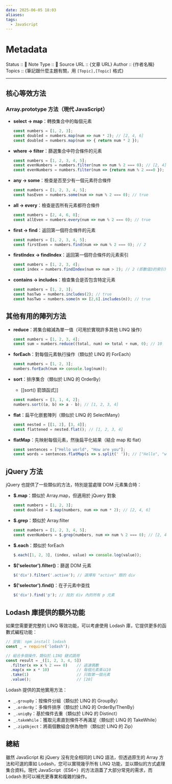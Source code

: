 ```yaml
---
date: 2025-06-05 18:03
aliases: 
tags:
  - JavaScript
---
```


# Metadata
Status :: 🌱
Note Type :: 📰
Source URL :: {文章 URL}
Author :: {作者名稱}
Topics :: {筆記跟什麼主題有關，用 `[Topic],[Topic]` 格式}

---

## 核心等效方法

### Array.prototype 方法（現代 JavaScript）

- **select → map**：轉換集合中的每個元素
    
    ```javascript
    const numbers = [1, 2, 3];
    const doubled = numbers.map(num => num * 2); // [2, 4, 6]
    const doubled = numbers.map(num => { return num * 2 });
    ```
    
- **where → filter**：篩選集合中符合條件的元素
    
    ```javascript
    const numbers = [1, 2, 3, 4, 5];
    const evenNumbers = numbers.filter(num => num % 2 === 0); // [2, 4]
    const evenNumbers = numbers.filter(num => {return num % 2 ===0 });
    ```
    
- **any → some**：檢查是否至少有一個元素符合條件
    
    ```javascript
    const numbers = [1, 2, 3, 4, 5];
    const hasEven = numbers.some(num => num % 2 === 0); // true
    ```
    
- **all → every**：檢查是否所有元素都符合條件
    
    ```javascript
    const numbers = [2, 4, 6, 8];
    const allEven = numbers.every(num => num % 2 === 0); // true
    ```
    
- **first → find**：返回第一個符合條件的元素
    
    ```javascript
    const numbers = [1, 2, 3, 4, 5];
    const firstEven = numbers.find(num => num % 2 === 0); // 2
    ```
    
- **firstIndex → findIndex**：返回第一個符合條件的元素索引
    
    ```javascript
    const numbers = [1, 2, 3, 4];
    const index = numbers.findIndex(num => num > 2); // 2 (即數值3的索引)
    ```
    
- **contains → includes**：檢查集合是否包含特定元素
    
    ```javascript
    const numbers = [1, 2, 3];
    const hasTwo = numbers.includes(2); // true
    const hasTwo = numbers.some(n => [2,6].includes(n)); // true
    ```
    

## 其他有用的陣列方法

- **reduce**：將集合縮減為單一值（可用於實現許多其他 LINQ 操作）
    
    ```javascript
    const numbers = [1, 2, 3, 4];
    const sum = numbers.reduce((total, num) => total + num, 0); // 10
    ```
    
- **forEach**：對每個元素執行操作（類似於 LINQ 的 ForEach）
    
    ```javascript
    const numbers = [1, 2, 3];
    numbers.forEach(num => console.log(num));
    ```
    
- **sort**：排序集合（類似於 LINQ 的 OrderBy）
	
	- [[sort() 箭頭函式]]
	
    ```javascript
    const numbers = [3, 1, 4, 2];
    numbers.sort((a, b) => a - b); // [1, 2, 3, 4]
    ```
    
- **flat**：扁平化嵌套陣列（類似於 LINQ 的 SelectMany）
    
    ```javascript
    const nested = [[1, 2], [3, 4]];
    const flattened = nested.flat(); // [1, 2, 3, 4]
    ```
    
- **flatMap**：先映射每個元素，然後扁平化結果（結合 map 和 flat）
    
    ```javascript
    const sentences = ["Hello world", "How are you"];
    const words = sentences.flatMap(s => s.split(' ')); // ["Hello", "world", "How", "are", "you"]
    ```
    

## jQuery 方法

jQuery 也提供了一些類似的方法，特別是當處理 DOM 元素集合時：

- **$.map**：類似於 Array.map，但適用於 jQuery 對象
    
    ```javascript
    const numbers = [1, 2, 3];
    const doubled = $.map(numbers, num => num * 2); // [2, 4, 6]
    ```
    
- **$.grep**：類似於 Array.filter
    
    ```javascript
    const numbers = [1, 2, 3, 4, 5];
    const evenNumbers = $.grep(numbers, num => num % 2 === 0); // [2, 4]
    ```
    
- **$.each**：類似於 forEach
    
    ```javascript
    $.each([1, 2, 3], (index, value) => console.log(value));
    ```
    
- **$('selector').filter()**：篩選 DOM 元素
    
    ```javascript
    $('div').filter('.active'); // 選擇有 "active" 類的 div
    ```
    
- **$('selector').find()**：在子元素中查找
    
    ```javascript
    $('div').find('p'); // 找到 div 內的所有 p 元素
    ```
    

## Lodash 庫提供的額外功能

如果您需要更完整的 LINQ 等效功能，可以考慮使用 Lodash 庫，它提供更多的函數式編程功能：

```javascript
// 安裝: npm install lodash
const _ = require('lodash');

// 組合多個操作，類似於 LINQ 鏈式調用
const result = _([1, 2, 3, 4, 5])
  .filter(x => x % 2 === 0)    // 過濾偶數
  .map(x => x * 10)            // 每個元素乘以10
  .take(1)                     // 只取第一個元素
  .value();                    // [20]
```

Lodash 提供的其他實用方法：

- `_.groupBy`：按條件分組（類似於 LINQ 的 GroupBy）
- `_.orderBy`：多條件排序（類似於 LINQ 的 OrderBy/ThenBy）
- `_.uniqBy`：基於條件去重（類似於 LINQ 的 Distinct）
- `_.takeWhile`：獲取元素直到條件不再滿足（類似於 LINQ 的 TakeWhile）
- `_.zipObject`：將兩個數組合併為物件（類似於 LINQ 的 Zip）

## 總結

雖然 JavaScript 和 jQuery 沒有完全相同的 LINQ 語法，但透過原生的 Array 方法和可選的庫如 Lodash，您可以實現幾乎所有 LINQ 功能，並以類似的方式處理集合資料。現代 JavaScript（ES6+）的方法涵蓋了大部分常見的需求，而 Lodash 則可以補充更專業和複雜的操作。
